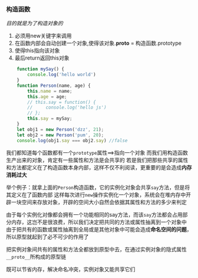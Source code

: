 ### 构造函数
*目的就是为了构造对象的*
1. 必须用new关键字来调用
2. 在函数内部会自动创建一个对象,使得该对象.__proto__ = 构造函数.prototype
3. 使得this指向该对象
4. 最后return返回this对象
```js
    function mySay() {
        console.log('hello world')
    }
    function Person(name, age) {
        this.name = name;
        this.age = age;
        // this.say = function() {
        //     console.log('hello js')
        // };
        this.say = mySay;
    }
    let obj1 = new Person('dzz', 21);
    let obj2 = new Person('pum', 20);
    console.log(obj1.say === obj2.say) //false
```       
我们都知道每个函数都有一个`prototype`属性==>指向一个对象
而我们用构造函数生产出来的对象，肯定有一些属性和方法是会共享的
若是我们把那些共享的属性和方法都定义在了构造函数本身内部，这样不仅不利阅读，更重要的是会造成**内存消耗过大**

举个例子：就拿上面的`Person`构造函数，它的实例化对象会共享`say`方法，但是将其定义在了函数内部
这样每次进行`new`操作实例化一个对象，系统会在堆内存中开辟一块空间来存放对象，开辟的空间大小自然会依据其属性和方法的多少来判定

由于每个实例化对像都会拥有一个功能相同的say方法，而该`say`方法都会占用部分内存，这岂不是很浪费，所以我们决定把共同的方法或属性抽离到一个对象中
由于把共有的函数或属性抽离到全局或是其他对象中可能会造成**命名空间的问题**，所以原型就起到了必不可少的作用了

把实例对象间共有的属性和方法全都放到原型中去，在通过实例对象的隐式属性`__proto__`所构成的原型链

既可以节省内存，解决命名冲突，实例对象又能共享它们